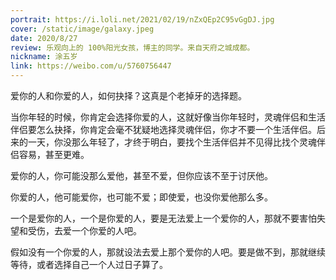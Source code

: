 ```yaml
---
portrait: https://i.loli.net/2021/02/19/nZxQEp2C95vGgDJ.jpg
cover: /static/image/galaxy.jpeg
date: 2020/8/27
review: 乐观向上的 100%阳光女孩，博主的同学。来自天府之城成都。
nickname: 涂五岁
link: https://weibo.com/u/5760756447
---
```


<!-- <iframe frameborder="no" border="0" marginwidth="0" marginheight="0" width=330 height=86 src="//music.163.com/outchain/player?type=2&id=1803321138&auto=1&height=66"></iframe> -->

爱你的人和你爱的人，如何抉择？这真是个老掉牙的选择题。

当你年轻的时候，你肯定会选择你爱的人，这就好像当你年轻时，灵魂伴侣和生活伴侣要怎么抉择，你肯定会毫不犹疑地选择灵魂伴侣，你才不要一个生活伴侣。后来的一天，你没那么年轻了，才终于明白，要找个生活伴侣并不见得比找个灵魂伴侣容易，甚至更难。

爱你的人，你可能没那么爱他，甚至不爱，但你应该不至于讨厌他。

你爱的人，他可能爱你，也可能不爱；即使爱，也没你爱他那么多。

一个是爱你的人，一个是你爱的人，要是无法爱上一个爱你的人，那就不要害怕失望和受伤，去爱一个你爱的人吧。

假如没有一个你爱的人，那就设法去爱上那个爱你的人吧。要是做不到，那就继续等待，或者选择自己一个人过日子算了。

